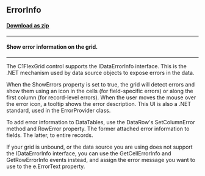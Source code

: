 ## ErrorInfo
#### [Download as zip](https://minhaskamal.github.io/DownGit/#/home?url=https://github.com/GrapeCity/ComponentOne-WinForms-Samples/tree/master/NetFramework\FlexGrid\CS\ErrorInfo)
____
#### Show error information on the grid.
____
The C1FlexGrid control supports the IDataErrorInfo interface. This is the .NET mechanism used by data source objects to expose errors in the data. 

When the ShowErrors property is set to true, the grid will detect errors and show them using an icon in the cells (for field-specific errors) or along the first column (for record-level errors). When the user moves the mouse over the error icon, a tooltip shows the error description. This UI is also a .NET standard, used in the ErrorProvider class. 

To add error information to DataTables, use the DataRow's SetColumnError method and RowError property. The former attached error information to fields. The latter, to entire records. 

If your grid is unbound, or the data source you are using does not support the IDataErrorInfo interface, you can use the GetCellErrorInfo and GetRowErrorInfo events instead, and assign the error message you want to use to the e.ErrorText property. 